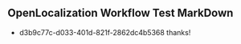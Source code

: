 ## OpenLocalization Workflow Test MarkDown
* d3b9c77c-d033-401d-821f-2862dc4b5368 thanks!

<!--HONumber=Jul16_HO3-->


